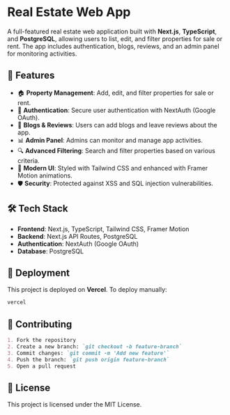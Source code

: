 # Real Estate Web App

A full-featured real estate web application built with **Next.js**, **TypeScript**, and **PostgreSQL**, allowing users to list, edit, and filter properties for sale or rent. The app includes authentication, blogs, reviews, and an admin panel for monitoring activities.

## 🚀 Features

- 🏠 **Property Management**: Add, edit, and filter properties for sale or rent.
- 🔐 **Authentication**: Secure user authentication with NextAuth (Google OAuth).
- 📝 **Blogs & Reviews**: Users can add blogs and leave reviews about the app.
- 📊 **Admin Panel**: Admins can monitor and manage app activities.
- 🔍 **Advanced Filtering**: Search and filter properties based on various criteria.
- 🎨 **Modern UI**: Styled with Tailwind CSS and enhanced with Framer Motion animations.
- 🛡️ **Security**: Protected against XSS and SQL injection vulnerabilities.

## 🛠️ Tech Stack

- **Frontend**: Next.js, TypeScript, Tailwind CSS, Framer Motion
- **Backend**: Next.js API Routes, PostgreSQL
- **Authentication**: NextAuth (Google OAuth)
- **Database**: PostgreSQL

## 🚀 Deployment

This project is deployed on **Vercel**. To deploy manually:

```md
vercel
```

## 🤝 Contributing

```md
1. Fork the repository
2. Create a new branch: `git checkout -b feature-branch`
3. Commit changes: `git commit -m 'Add new feature'`
4. Push the branch: `git push origin feature-branch`
5. Open a pull request
```

## 📄 License

This project is licensed under the MIT License.

